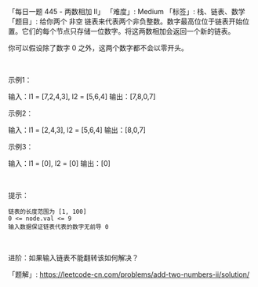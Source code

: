 「每日一题 445 - 两数相加 II」
「难度」: Medium
「标签」: 栈、链表、数学
「题目」: 给你两个 非空 链表来代表两个非负整数。数字最高位位于链表开始位置。它们的每个节点只存储一位数字。将这两数相加会返回一个新的链表。

你可以假设除了数字 0 之外，这两个数字都不会以零开头。

 

示例1：



输入：l1 = [7,2,4,3], l2 = [5,6,4]
输出：[7,8,0,7]


示例2：

输入：l1 = [2,4,3], l2 = [5,6,4]
输出：[8,0,7]


示例3：

输入：l1 = [0], l2 = [0]
输出：[0]


 

提示：


	链表的长度范围为 [1, 100]
	0 <= node.val <= 9
	输入数据保证链表代表的数字无前导 0


 

进阶：如果输入链表不能翻转该如何解决？


「题解」: https://leetcode-cn.com/problems/add-two-numbers-ii/solution/